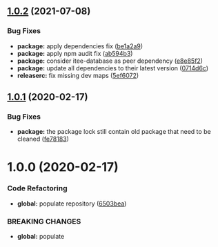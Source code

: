 ## [1.0.2](https://github.com/Itee/itee-sqlite/compare/v1.0.1...v1.0.2) (2021-07-08)


### Bug Fixes

* **package:** apply dependencies fix ([be1a2a9](https://github.com/Itee/itee-sqlite/commit/be1a2a98f94b36447bda7c88fc7b7429e7a9c8bf))
* **package:** apply npm audit fix ([ab594b3](https://github.com/Itee/itee-sqlite/commit/ab594b39845771b8a756ab8c382c02c5f7b89005))
* **package:** consider itee-database as peer dependency ([e8e85f2](https://github.com/Itee/itee-sqlite/commit/e8e85f228d71206d35bdde22f3463ea87efede66))
* **package:** update all dependencies to their latest version ([0714d6c](https://github.com/Itee/itee-sqlite/commit/0714d6c848485cfd24c4e5fa7ff5c11facb528d6))
* **releaserc:** fix missing dev maps ([5ef6072](https://github.com/Itee/itee-sqlite/commit/5ef60724ef7b7ab8e09b33546d1775f1d3aefc72))

## [1.0.1](https://github.com/Itee/itee-sqlite/compare/v1.0.0...v1.0.1) (2020-02-17)


### Bug Fixes

* **package:** the package lock still contain old package that need to be cleaned ([fe78183](https://github.com/Itee/itee-sqlite/commit/fe78183d3ed7302d5aca98447ddc62e2fb6e41cf))

# 1.0.0 (2020-02-17)


### Code Refactoring

* **global:** populate repository ([6503bea](https://github.com/Itee/itee-sqlite/commit/6503bea99720fa92c685ab600c907b5ad7d9c9bc))


### BREAKING CHANGES

* **global:** populate
